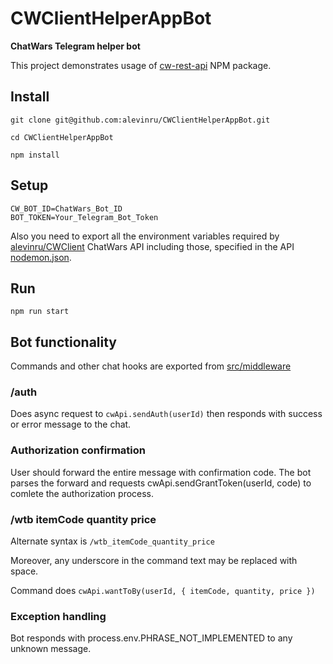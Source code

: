 # CWClientHelperAppBot

**ChatWars Telegram helper bot**

This project demonstrates usage of [cw-rest-api](https://github.com/alevinru/CWClient#cwclient) NPM package.

## Install

```Shell
git clone git@github.com:alevinru/CWClientHelperAppBot.git

cd CWClientHelperAppBot

npm install
```

## Setup

```Shell
CW_BOT_ID=ChatWars_Bot_ID
BOT_TOKEN=Your_Telegram_Bot_Token 
```

Also you need to export all the environment variables required by 
[alevinru/CWClient](https://github.com/alevinru/CWClient#setup) ChatWars API including those, specified in the API [nodemon.json](https://github.com/alevinru/CWClient/blob/master/nodemon.json).

## Run

```Shell
npm run start
```

## Bot functionality

Commands and other chat hooks are exported from [src/middleware](src/middleware)

### /auth

Does async request to `cwApi.sendAuth(userId)` then responds with success or error message to the chat.

### Authorization confirmation

User should forward the entire message with confirmation code.
The bot parses the forward and requests cwApi.sendGrantToken(userId, code) to comlete the authorization process.

### /wtb itemCode quantity price

Alternate syntax is `/wtb_itemCode_quantity_price`

Moreover, any underscore in the command text may be replaced with space.

Command does `cwApi.wantToBy(userId, { itemCode, quantity, price })`


### Exception handling

Bot responds with process.env.PHRASE_NOT_IMPLEMENTED to any unknown message.



